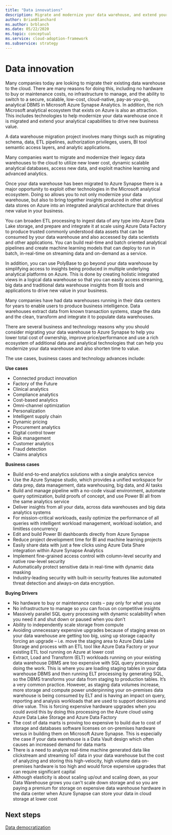```yaml
---
title: "Data innovations"
description: Migrate and modernize your data warehouse, and extend your analytical capabilities to drive new business value.
author: BrianBlanchard
ms.author: brblanch
ms.date: 05/22/2020
ms.topic: conceptual
ms.service: cloud-adoption-framework
ms.subservice: strategy
---
```


# Data innovation

Many companies today are looking to migrate their existing data warehouse to the cloud. There are many reasons for doing this, including no hardware to buy or maintenance costs, no infrastructure to manage, and the ability to switch to a secure, scalable, low-cost, cloud-native, pay-as-you-go, analytical DBMS in Microsoft Azure Synapse Analytics. In addition, the rich Microsoft analytical ecosystem that exists on Azure is also an attraction. This includes technologies to help modernize your data warehouse once it is migrated and extend your analytical capabilities to drive new business value.

A data warehouse migration project involves many things such as migrating schema, data, ETL pipelines, authorization privileges, users, BI tool semantic access layers, and analytic applications.

Many companies want to migrate and modernize their legacy data warehouses to the cloud to utilize new lower cost, dynamic scalable analytical databases, access new data, and exploit machine learning and advanced analytics.

Once your data warehouse has been migrated to Azure Synapse there is a major opportunity to exploit other technologies in the Microsoft analytical ecosystem. Doing so allows you to not only modernize your data warehouse, but also to bring together insights produced in other analytical data stores on Azure into an integrated analytical architecture that drives new value in your business.

You can broaden ETL processing to ingest data of any type into Azure Data Lake storage, and prepare and integrate it at scale using Azure Data Factory to produce trusted commonly understood data assets that can be consumed by your data warehouse and also accessed by data scientists and other applications. You can build real-time and batch oriented analytical pipelines and create machine learning models that can deploy to run in batch, in-real-time on streaming data and on-demand as a service.

In addition, you can use PolyBase to go beyond your data warehouse by simplifying access to insights being produced in multiple underlying analytical platforms on Azure. This is done by creating holistic integrated views in a logical data warehouse so that you can easily access streaming, big data and traditional data warehouse insights from BI tools and applications to drive new value in your business.

Many companies have had data warehouses running in their data centers for years to enable users to produce business intelligence. Data warehouses extract data from known transaction systems, stage the data and the clean, transform and integrate it to populate data warehouses.

There are several business and technology reasons why you should consider migrating your data warehouse to Azure Synapse to help you lower total cost of ownership, improve price/performance and use a rich ecosystem of additional data and analytical technologies that can help you modernize your data warehouse and also shorten time to value.

The use cases, business cases and technology advances include:

**Use cases**

- Connected product innovation
- Factory of the Future
- Clinical analytics
- Compliance analytics
- Cost-based analytics
- Omni-channel optimization
- Personalization
- Intelligent supply chain
- Dynamic pricing
- Procurement analytics
- Digital control tower
- Risk management
- Customer analytics
- Fraud detection
- Claims analytics

**Business cases**

- Build end-to-end analytics solutions with a single analytics service
- Use the Azure Synapse studio, which provides a unified workspace for data prep, data management, data warehousing, big data, and AI tasks
- Build and manage pipeline with a no-code visual environment, automate query optimization, build proofs of concept, and use Power BI all from the same analytics service
- Deliver insights from all your data, across data warehouses and big data analytics systems
- For mission-critical workloads, easily optimize the performance of all queries with intelligent workload management, workload isolation, and limitless concurrency
- Edit and build Power BI dashboards directly from Azure Synapse
- Reduce project development time for BI and machine learning projects
- Easily share data with just a few clicks using Azure Data Share integration within Azure Synapse Analytics
- Implement fine-grained access control with column-level security and native row-level security
- Automatically protect sensitive data in real-time with dynamic data masking
- Industry-leading security with built-in security features like automated threat detection and always-on data encryption.

**Buying Drivers**

- No hardware to buy or maintenance costs – pay only for what you use
- No infrastructure to manage so you can focus on competitive insights
- Massively parallel SQL query processing with dynamic scalability1 when you need it and shut down or paused when you don’t
- Ability to independently scale storage from compute
- Avoiding unnecessary expensive upgrades because of staging areas on your data warehouse are getting too big, using up storage capacity forcing an upgrade – i.e. move the staging area to Azure Data Lake Storage and process with an ETL tool like Azure Data Factory or your existing ETL tool running on Azure at lower cost
- Extract, Load and Transform (ELT) workloads running on your existing data warehouse DBMS are too expensive with SQL query processing doing the work. This is where you are loading staging tables in your data warehouse DBMS and then running ELT processing by generating SQL, so the DBMS transforms your data from staging to production tables. It’s a very common practice. However, as staging data volumes increase, more storage and compute power underpinning your on-premises data warehouse is being consumed by ELT and is having an impact on query, reporting and analysis workloads that are used to support decisions and drive value. This is forcing expensive hardware upgrades when you could avoid this by doing this processing on the Azure cloud using Azure Data Lake Storage and Azure Data Factory
- The cost of data marts is proving too expensive to build due to cost of storage and databases software licenses on on-premises hardware versus in building them on Microsoft Azure Synapse. This is especially the case if your data warehouse is a Data Vault design which often causes an increased demand for data marts
- There is a need to analyze real-time machine generated data like clickstream and streaming IoT data in your data warehouse but the cost of analyzing and storing this high-velocity, high volume data on-premises hardware is too high and would force expensive upgrades that can require significant capital
- Although elasticity is about scaling up/out and scaling down, as your Data Warehouse grows you can’t scale down storage and so you are paying a premium for storage on expensive data warehouse hardware in the data center when Azure Synapse can store your data in cloud storage at lower cost
  
## Next steps

[Data democratization](./data-democratization.md)
